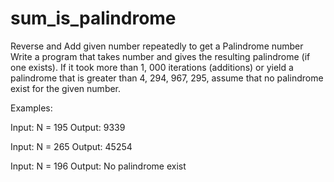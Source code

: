 # sum_is_palindrome
Reverse and Add given number repeatedly to get a Palindrome number
Write a program that takes number and gives the resulting palindrome (if one exists). If it took more than 1, 000 iterations (additions) or yield a palindrome that is greater than 4, 294, 967, 295, assume that no palindrome exist for the given number.

Examples: 

Input: N = 195
Output: 9339

Input: N = 265
Output: 45254


Input: N = 196
Output: No palindrome exist
